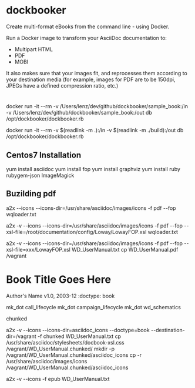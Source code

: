 # dockbooker

Create multi-format eBooks from the command line - using Docker.

Run a Docker image to transform your AsciiDoc documentation to:

* Multipart HTML
* PDF
* MOBI

It also makes sure that your images fit, and reprocesses them according to your destination media (for
example, images for PDF are to be 150dpi, JPEGs have a defined compression ratio, etc.)


#

docker run -it --rm -v /Users/lenz/dev/github/dockbooker/sample_book:/in -v /Users/lenz/dev/github/dockbooker/sample_book:/out db /opt/dockbooker/dockbooker.rb

docker run -it --rm -v $(readlink -m .):/in -v $(readlink -m ./build):/out db /opt/dockbooker/dockbooker.rb

## Centos7 Installation

yum install asciidoc
yum install fop
yum install graphviz
yum install ruby rubygem-json ImageMagick








## Buzilding pdf

a2x --icons --icons-dir=/usr/share/asciidoc/images/icons -f pdf --fop wqloader.txt



a2x -v --icons --icons-dir=/usr/share/asciidoc/images/icons -f pdf --fop --xsl-file=/root/documentation/config/Loway/LowayFOP.xsl wqloader.txt




a2x -v --icons --icons-dir=/usr/share/asciidoc/images/icons -f pdf --fop --xsl-file=xxx/LowayFOP.xsl WD_UserManual.txt
cp WD_UserManual.pdf /vagrant


Book Title Goes Here
====================
Author's Name
v1.0, 2003-12
:doctype: book




mk_dot    call_lifecycle
mk_dot    campaign_lifecycle
mk_dot    wd_schematics


chunked


a2x -v --icons --icons-dir=asciidoc_icons --doctype=book --destination-dir=/vagrant -f chunked WD_UserManual.txt
cp /usr/share/asciidoc/stylesheets/docbook-xsl.css /vagrant/WD_UserManual.chunked/
mkdir -p /vagrant/WD_UserManual.chunked/asciidoc_icons
cp -r /usr/share/asciidoc/images/icons /vagrant/WD_UserManual.chunked/asciidoc_icons


a2x -v --icons -f epub WD_UserManual.txt


